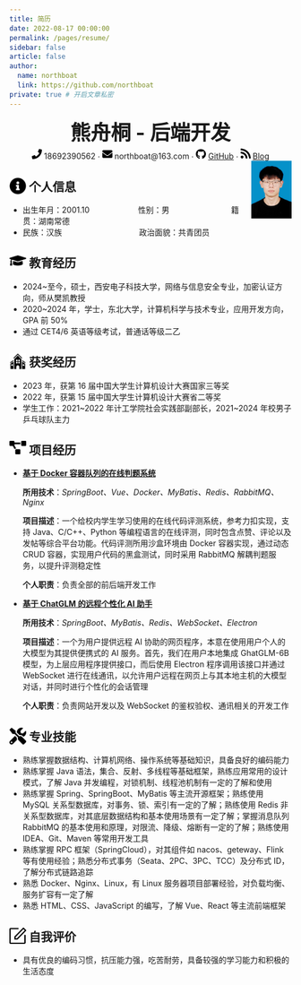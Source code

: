 ```yaml
---
title: 简历
date: 2022-08-17 00:00:00
permalink: /pages/resume/
sidebar: false
article: false
author: 
  name: northboat
  link: https://github.com/northboat
private: true # 开启文章私密
---
```


 <center>
     <div style="font-size:36px; font-weight:bold; margin-bottom: 4px">熊舟桐 - 后端开发</div>
     <div>
         <span>
             <img src="./assets/phone-solid.svg" width="18px">
             18692390562
         </span>
         ·
         <span>
             <img src="./assets/envelope-solid.svg" width="18px">
             northboat@163.com
         </span>
         ·
         <span>
             <img src="./assets/github-brands.svg" width="18px">
             <a href="https://github.com/northboat">GitHub</a>
         </span>
         ·
         <span>
             <img src="./assets/rss-solid.svg" width="18px">
             <a href="https://northboat.github.io/">Blog</a>
         </span>
     </div>
 </center>
<div style="float:right"> <img src="./assets/ez-bear.jpg" width="72"> </div> 

<h2 style="width:86%"><img src="./assets/info-circle-solid.svg" align="left" width="30px">&nbsp;个人信息</h2>

- 出生年月：2001.10&nbsp;&nbsp;&nbsp;&nbsp;&nbsp;&nbsp;&nbsp;&nbsp;&nbsp;&nbsp;&nbsp;&nbsp;&nbsp;&nbsp;&nbsp;&nbsp;&nbsp;&nbsp;&nbsp;&nbsp;&nbsp;&nbsp;性别：男&nbsp;&nbsp;&nbsp;&nbsp;&nbsp;&nbsp;&nbsp;&nbsp;&nbsp;&nbsp;&nbsp;&nbsp;&nbsp;&nbsp;&nbsp;&nbsp;&nbsp;&nbsp;&nbsp;&nbsp;&nbsp;&nbsp;&nbsp;&nbsp;&nbsp;&nbsp;&nbsp;&nbsp;籍贯：湖南常德
- 民族：汉族&nbsp;&nbsp;&nbsp;&nbsp;&nbsp;&nbsp;&nbsp;&nbsp;&nbsp;&nbsp;&nbsp;&nbsp;&nbsp;&nbsp;&nbsp;&nbsp;&nbsp;&nbsp;&nbsp;&nbsp;&nbsp;&nbsp;&nbsp;&nbsp;&nbsp;&nbsp;&nbsp;&nbsp;&nbsp;&nbsp;&nbsp;&nbsp;&nbsp;&nbsp;&nbsp;政治面貌：共青团员

<h2><img src="./assets/graduation-cap-solid.svg" align="left" width="30px">&nbsp;教育经历</h2>

- 2024~至今，硕士，西安电子科技大学，网络与信息安全专业，加密认证方向，师从樊凯教授
- 2020~2024 年，学士，东北大学，计算机科学与技术专业，应用开发方向，GPA 前 50%
- 通过 CET4/6 英语等级考试，普通话等级二乙

<h2><img src="./assets/school.svg" align="left" width="30px">&nbsp;获奖经历</h2>

- 2023 年，获第 16 届中国大学生计算机设计大赛国家三等奖
- 2022 年，获第 15 届中国大学生计算机设计大赛省二等奖
- 学生工作：2021~2022 年计工学院社会实践部副部长，2021~2024 年校男子乒乓球队主力

<h2><img src="./assets/project-diagram-solid.svg" align="left" width="30px">&nbsp;项目经历</h2>

- [**基于 Docker 容器队列的在线判题系统**](https://github.com/northboat/Bears-OJ)

  **所用技术**：*SpringBoot、Vue、Docker、MyBatis、Redis、RabbitMQ、Nginx*

  **项目描述**：一个给校内学生学习使用的在线代码评测系统，参考力扣实现，支持 Java、C/C++、Python 等编程语言的在线评测，同时包含点赞、评论以及发帖等综合平台功能。代码评测所用沙盒环境由 Docker 容器实现，通过动态 CRUD 容器，实现用户代码的黑盒测试，同时采用 RabbitMQ 解耦判题服务，以提升评测稳定性

  **个人职责**：负责全部的前后端开发工作

- [**基于 ChatGLM 的远程个性化 AI 助手**](https://github.com/northboat/Shadow)

  **所用技术**：*SpringBoot、MyBatis、Redis、WebSocket、Electron*

  **项目描述**：一个为用户提供远程 AI 协助的网页程序，本意在使用用户个人的大模型为其提供便携式的 AI 服务。首先，我们在用户本地集成 GhatGLM-6B 模型，为上层应用程序提供接口，而后使用 Electron 程序调用该接口并通过 WebSocket 进行在线通讯，以允许用户远程在网页上与其本地主机的大模型对话，并同时进行个性化的会话管理
  
  **个人职责**：负责网站开发以及 WebSocket 的鉴权验权、通讯相关的开发工作

<h2><img src="./assets/tools-solid.svg" align="left" width="30px">&nbsp;专业技能</h2>

- 熟练掌握数据结构、计算机网络、操作系统等基础知识，具备良好的编码能力
- 熟练掌握 Java 语法，集合、反射、多线程等基础框架，熟练应用常用的设计模式，了解 Java 并发编程，对锁机制、线程池机制有一定的了解和使用
- 熟练掌握 Spring、SpringBoot、MyBatis 等主流开源框架；熟练使用 MySQL 关系型数据库，对事务、锁、索引有一定的了解；熟练使用 Redis 非关系型数据库，对其底层数据结构和基本使用场景有一定了解；掌握消息队列 RabbitMQ 的基本使用和原理，对限流、降级、熔断有一定的了解；熟练使用 IDEA、Git、Maven 等常用开发工具
- 熟练掌握 RPC 框架（SpringCloud），对其组件如 nacos、geteway、Flink 等有使用经验；熟悉分布式事务（Seata、2PC、3PC、TCC）及分布式 ID，了解分布式链路追踪
- 熟悉 Docker、Nginx、Linux，有 Linux 服务器项目部署经验，对负载均衡、服务扩容有一定了解
- 熟悉 HTML、CSS、JavaScript 的编写，了解 Vue、React 等主流前端框架

<h2><img src="./assets/comment.svg" align="left" width="30px">&nbsp;自我评价</h2>

- 具有优良的编码习惯，抗压能力强，吃苦耐劳，具备较强的学习能力和积极的生活态度
